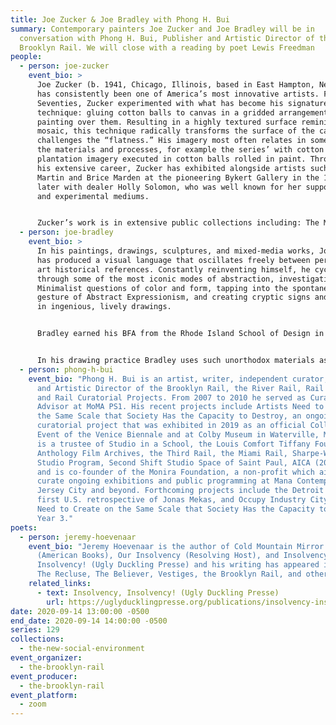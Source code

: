 ```yaml
---
title: Joe Zucker & Joe Bradley with Phong H. Bui
summary: Contemporary painters Joe Zucker and Joe Bradley will be in
  conversation with Phong H. Bui, Publisher and Artistic Director of the
  Brooklyn Rail. We will close with a reading by poet Lewis Freedman
people:
  - person: joe-zucker
    event_bio: >
      Joe Zucker (b. 1941, Chicago, Illinois, based in East Hampton, New York)
      has consistently been one of America’s most innovative artists. From the
      Seventies, Zucker experimented with what has become his signature
      technique: gluing cotton balls to canvas in a gridded arrangement and
      painting over them. Resulting in a highly textured surface reminiscent of
      mosaic, this technique radically transforms the surface of the canvas and
      challenges the “flatness.” His imagery most often relates in some way to
      the materials and processes, for example the series’ with cotton
      plantation imagery executed in cotton balls rolled in paint. Throughout
      his extensive career, Zucker has exhibited alongside artists such as Agnes
      Martin and Brice Marden at the pioneering Bykert Gallery in the 1960s, and
      later with dealer Holly Solomon, who was well known for her support of new
      and experimental mediums.


      Zucker’s work is in extensive public collections including: The Museum of Modern Art, New York, The National Gallery of Victoria, Melbourne, The Philadelphia Museum of Art, The Tel Aviv Museum, Israel, The Whitney Museum of American Art, New York, The Brooklyn Museum, The Metropolitan Museum of Art, New York and many others.
  - person: joe-bradley
    event_bio: >
      In his paintings, drawings, sculptures, and mixed-media works, Joe Bradley
      has produced a visual language that oscillates freely between personal and
      art historical references. Constantly reinventing himself, he cycles
      through some of the most iconic modes of abstraction, investigating
      Minimalist questions of color and form, tapping into the spontaneous
      gesture of Abstract Expressionism, and creating cryptic signs and symbols
      in ingenious, lively drawings.


      Bradley earned his BFA from the Rhode Island School of Design in 1999 and had his first gallery show in New York in 2003. Just three years later he had his first solo exhibition at MoMA PS1, which included boldly painted monochromatic canvases arranged in geometric formations. These modular paintings investigate the ways that colors exist in relation to each other and to negative space, while subtly evoking architectural structures and human or robotic figures. In recent works Bradley paints fragments of unprimed canvas on the floor, collecting studio debris in swaths of color. Imbuing abstraction with a tactile immediacy, he applies the oil paint in thick layers to create captivating, tessellated compositions.


      In his drawing practice Bradley uses such unorthodox materials as cardboard scraps, loose paper, and even sticky notes. While artistic precedents appear to be among his works’ influences and inspirations, they never settle into certainty. In many ways Bradley holds a mirror up to the art world itself, finding humor in the ever-shifting trends and traditions of recent art history. One aspect of his practice that remains constant is his emphasis on process: the intuitive motions of the artist’s hand, as well as the effects of material, memory, and environment. For his Schmagoo Paintings (2008), Bradley drew invented symbols and doodles with grease pencil on raw canvas, presenting lighthearted subject matter with a direct, gestural confidence. Though vaguely familiar—recalling children’s drawings, comic book sketches, cave paintings, and ideograms—the images are devoid of specific meaning, exploring the very implications of the creative act.
  - person: phong-h-bui
    event_bio: "Phong H. Bui is an artist, writer, independent curator, Publisher
      and Artistic Director of the Brooklyn Rail, the River Rail, Rail Editions,
      and Rail Curatorial Projects. From 2007 to 2010 he served as Curatorial
      Advisor at MoMA PS1. His recent projects include Artists Need to Create on
      the Same Scale that Society Has the Capacity to Destroy, an ongoing
      curatorial project that was exhibited in 2019 as an official Collateral
      Event of the Venice Biennale and at Colby Museum in Waterville, Maine. He
      is a trustee of Studio in a School, the Louis Comfort Tiffany Foundation,
      Anthology Film Archives, the Third Rail, the Miami Rail, Sharpe-Walentas
      Studio Program, Second Shift Studio Space of Saint Paul, AICA (2007-2020),
      and is co-founder of the Monira Foundation, a non-profit which aims to
      curate ongoing exhibitions and public programming at Mana Contemporary in
      Jersey City and beyond. Forthcoming projects include the Detroit Rail, the
      first U.S. retrospective of Jonas Mekas, and Occupy Industry City: Artists
      Need to Create on the Same Scale that Society Has the Capacity to Destroy,
      Year 3."
poets:
  - person: jeremy-hoevenaar
    event_bio: "Jeremy Hoevenaar is the author of Cold Mountain Mirror Displacement
      (American Books), Our Insolvency (Resolving Host), and Insolvency,
      Insolvency! (Ugly Duckling Presse) and his writing has appeared in 6x6,
      The Recluse, The Believer, Vestiges, the Brooklyn Rail, and others. "
    related_links:
      - text: Insolvency, Insolvency! (Ugly Duckling Presse)
        url: https://uglyducklingpresse.org/publications/insolvency-insolvency/
date: 2020-09-14 13:00:00 -0500
end_date: 2020-09-14 14:00:00 -0500
series: 129
collections:
  - the-new-social-environment
event_organizer:
  - the-brooklyn-rail
event_producer:
  - the-brooklyn-rail
event_platform:
  - zoom
---
```

